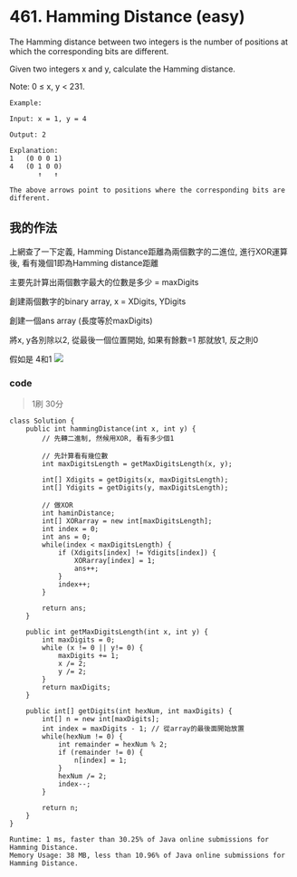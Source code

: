 # 461. Hamming Distance (easy)

The Hamming distance between two integers is the number of positions at which the corresponding bits are different.

Given two integers x and y, calculate the Hamming distance.

Note:
0 ≤ x, y < 231.

```
Example:

Input: x = 1, y = 4

Output: 2

Explanation:
1   (0 0 0 1)
4   (0 1 0 0)
       ↑   ↑

The above arrows point to positions where the corresponding bits are different.
```

## 我的作法

上網查了一下定義, Hamming Distance距離為兩個數字的二進位, 進行XOR運算後, 看有幾個1即為Hamming distance距離

主要先計算出兩個數字最大的位數是多少 = maxDigits

創建兩個數字的binary array, x = XDigits, YDigits

創建一個ans array (長度等於maxDigits)

將x, y各別除以2, 從最後一個位置開始, 如果有餘數=1 那就放1, 反之則0

假如是 4和1
![](https://i.imgur.com/IGIMgQp.jpg)



### code 

> 1刷 30分

```java=
class Solution {
    public int hammingDistance(int x, int y) {
        // 先轉二進制, 然候用XOR, 看有多少個1

        // 先計算看有幾位數
        int maxDigitsLength = getMaxDigitsLength(x, y);

        int[] Xdigits = getDigits(x, maxDigitsLength);
        int[] Ydigits = getDigits(y, maxDigitsLength);

        // 做XOR
        int haminDistance;
        int[] XORarray = new int[maxDigitsLength];
        int index = 0;
        int ans = 0;
        while(index < maxDigitsLength) {
            if (Xdigits[index] != Ydigits[index]) {
                XORarray[index] = 1;
                ans++;
            }
            index++;
        }

        return ans;
    }

    public int getMaxDigitsLength(int x, int y) {
        int maxDigits = 0;
        while (x != 0 || y!= 0) {
            maxDigits += 1;
            x /= 2;
            y /= 2;
        }
        return maxDigits;
    }

    public int[] getDigits(int hexNum, int maxDigits) {
        int[] n = new int[maxDigits];
        int index = maxDigits - 1; // 從array的最後面開始放置
        while(hexNum != 0) {
            int remainder = hexNum % 2;
            if (remainder != 0) {
                n[index] = 1;
            }
            hexNum /= 2;
            index--;
        }

        return n;
    }
}
```

```
Runtime: 1 ms, faster than 30.25% of Java online submissions for Hamming Distance.
Memory Usage: 38 MB, less than 10.96% of Java online submissions for Hamming Distance.
```
